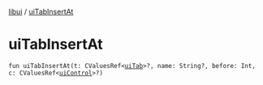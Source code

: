 [libui](README.md) / [uiTabInsertAt](ui-tab-insert-at.md)

# uiTabInsertAt

`fun uiTabInsertAt(t: CValuesRef<`[`uiTab`](ui-tab.md)`>?, name: String?, before: Int, c: CValuesRef<`[`uiControl`](ui-control/README.md)`>?)`